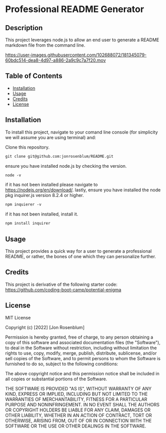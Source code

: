 # Professional README Generator

## Description

This project leverages node.js to allow an end user to generate a README markdown file from the command line.

https://user-images.githubusercontent.com/102688072/181345079-60bdc514-dea8-4d97-a886-2a9c9c7a7f20.mov



## Table of Contents

- [Installation](#installation)
- [Usage](#usage)
- [Credits](#credits)
- [License](#license)

## Installation

To install this project, navigate to your comand line console (for simplicity we will assume you are using terminal) and:

Clone this repository.

```md
git clone git@github.com:jonrosenblum/README.git
```

ensure you have installed node.js by checking the version.

```md
node -v
```

if it has not been installed please navigate to https://nodejs.org/en/download/. lastly, ensure you have installed the node pkg inquirer.js version 8.2.4 or higher.

```md
npm inquierer -v
```

if it has not been installed, install it.

```md
npm install inquirer
```

## Usage

This project provides a quick way for a user to generate a professional README, or rather, the bones of one which they can personalize further.

## Credits

This project is derivative of the following starter code: https://github.com/coding-boot-camp/potential-enigma

## License

MIT License

Copyright (c) [2022] [Jon Rosenblum]

Permission is hereby granted, free of charge, to any person obtaining a copy
of this software and associated documentation files (the "Software"), to deal
in the Software without restriction, including without limitation the rights
to use, copy, modify, merge, publish, distribute, sublicense, and/or sell
copies of the Software, and to permit persons to whom the Software is
furnished to do so, subject to the following conditions:

The above copyright notice and this permission notice shall be included in all
copies or substantial portions of the Software.

THE SOFTWARE IS PROVIDED "AS IS", WITHOUT WARRANTY OF ANY KIND, EXPRESS OR
IMPLIED, INCLUDING BUT NOT LIMITED TO THE WARRANTIES OF MERCHANTABILITY,
FITNESS FOR A PARTICULAR PURPOSE AND NONINFRINGEMENT. IN NO EVENT SHALL THE
AUTHORS OR COPYRIGHT HOLDERS BE LIABLE FOR ANY CLAIM, DAMAGES OR OTHER
LIABILITY, WHETHER IN AN ACTION OF CONTRACT, TORT OR OTHERWISE, ARISING FROM,
OUT OF OR IN CONNECTION WITH THE SOFTWARE OR THE USE OR OTHER DEALINGS IN THE
SOFTWARE.
